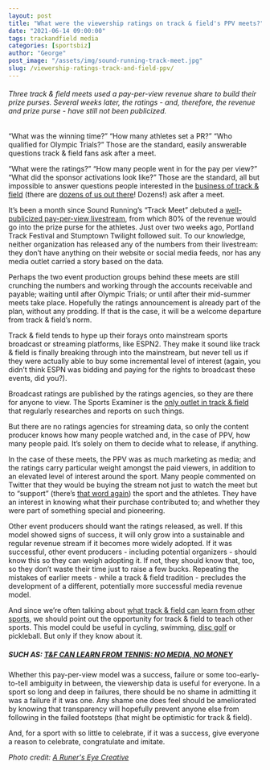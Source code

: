```yaml
---
layout: post
title: "What were the viewership ratings on track & field's PPV meets?"
date: "2021-06-14 09:00:00"
tags: trackandfield media
categories: [sportsbiz]
author: "George"
post_image: "/assets/img/sound-running-track-meet.jpg"
slug: /viewership-ratings-track-and-field-ppv/
---
```


<h6>Three track & field meets used a pay-per-view revenue share to build their prize purses. Several weeks later, the ratings - and, therefore, the revenue and prize purse - have still not been publicized.</h6>

“What was the winning time?” “How many athletes set a PR?” “Who qualified for Olympic Trials?” Those are the standard, easily answerable questions track & field fans ask after a meet.

“What were the ratings?” “How many people went in for the pay per view?” “What did the sponsor activations look like?” Those are the standard, all but impossible to answer questions people interested in the [business of track & field](https://podcasts.apple.com/us/podcast/lane9-track-field-money/id1198173010) (there are [dozens of us out there](https://www.youtube.com/watch?v=lKie-vgUGdI)! Dozens!) ask after a meet.

It’s been a month since Sound Running’s “Track Meet” debuted a [well-publicized pay-per-view livestream](https://tempojournal.com/article/free-track/index.html), from which 80% of the revenue would go into the prize purse for the athletes. Just over two weeks ago, Portland Track Festival and Stumptown Twilight followed suit. To our knowledge, neither organization has released any of the numbers from their livestream: they don’t have anything on their website or social media feeds, nor has any media outlet carried a story based on the data.

Perhaps the two event production groups behind these meets are still crunching the numbers and working through the accounts receivable and payable; waiting until after Olympic Trials; or until after their mid-summer meets take place. Hopefully the ratings announcement is already part of the plan, without any prodding. If that is the case, it will be a welcome departure from track & field’s norm.

Track & field tends to hype up their forays onto mainstream sports broadcast or streaming platforms, like ESPN2. They make it sound like track & field is finally breaking through into the mainstream, but never tell us if they were actually able to buy some incremental level of interest (again, you didn’t think ESPN was bidding and paying for the rights to broadcast these events, did you?).

Broadcast ratings are published by the ratings agencies, so they are there for anyone to view. The Sports Examiner is the [only outlet in track & field](http://www.thesportsexaminer.com/the-ticker-no-spectator-games-in-tokyo-still-possible-t-rider-banned-for-electric-spurs/) that regularly researches and reports on such things.

But there are no ratings agencies for streaming data, so only the content producer knows how many people watched and, in the case of PPV, how many people paid. It’s solely on them to decide what to release, if anything.

In the case of these meets, the PPV was as much marketing as media; and the ratings carry particular weight amongst the paid viewers, in addition to an elevated level of interest around the sport. Many people commented on Twitter that they would be buying the stream not just to watch the meet but to “support” (there’s [that word again](https://nalathletics.com/blog/2021/05/20/track-and-field-value-not-thank-you)) the sport and the athletes. They have an interest in knowing what their purchase contributed to; and whether they were part of something special and pioneering.

Other event producers should want the ratings released, as well. If this model showed signs of success, it will only grow into a sustainable and regular revenue stream if it becomes more widely adopted. If it was successful, other event producers - including potential organizers - should know this so they can weigh adopting it. If not, they should know that, too, so they don’t waste their time just to raise a few bucks. Repeating the mistakes of earlier meets - while a track & field tradition - precludes the development of a different, potentially more successful media revenue model.

And since we’re often talking about [what track & field can learn from other sports](https://nalathletics.com/blog/2021/05/27/track-and-field-lessons-learned-villareal-europa-league), we should point out the opportunity for track & field to teach other sports. This model could be useful in cycling, swimming, [disc golf](https://nalathletics.com/blog/2021/03/03/track-field-vs-disc-golf) or pickleball. But only if they know about it.

##### SUCH AS: [T&F CAN LEARN FROM TENNIS: NO MEDIA, NO MONEY](https://nalathletics.com/blog/2021/06/04/track-and-field-tennis-no-media-no-money)

Whether this pay-per-view model was a success, failure or some too-early-to-tell ambiguity in between, the viewership data is useful for everyone. In a sport so long and deep in failures, there should be no shame in admitting it was a failure if it was one. Any shame one does feel should be ameliorated by knowing that transparency will hopefully prevent anyone else from following in the failed footsteps (that might be optimistic for track & field).

And, for a sport with so little to celebrate, if it was a success, give everyone a reason to celebrate, congratulate and imitate.

<em>Photo credit: [A Runer's Eye Creative](https://arunerseyecreative.pixieset.com/soundrunningtrackmeet/day2/)</em>
